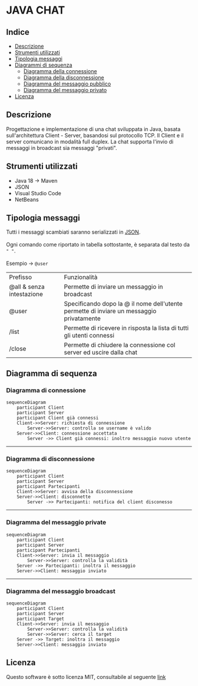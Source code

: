 # JAVA CHAT
## Indice
- <a href="#Descrizione">Descrizione</a>
- <a href="#Strumenti">Strumenti utilizzati</a>
- <a href="#TipM">Tipologia messaggi</a>
 - [Diagrammi di sequenza](#diagrammi-di-sequenza)
    - [Diagramma della connessione](#diagramma-di-connessione)
    - [Diagramma della disconnessione](#diagramma-di-disconnessione)
    - [Diagramma del messaggio pubblico](#diagramma-del-messaggio-broadcast)
    - [Diagramma del messaggio privato](#diagramma-del-messaggio-private)
- <a href="#Lic">Licenza</a>

## <a name="Descrizione">Descrizione</a>
Progettazione e implementazione di una chat sviluppata in Java, basata sull'architettura Client - Server, basandosi sul protocollo TCP. Il Client e il server comunicano in modalità full duplex. La chat supporta l'invio di messaggi in broadcast sia messaggi "privati".

## <a name="Strumenti">Strumenti utilizzati</a>
- Java 18 -> Maven
- JSON 
- Visual Studio Code
- NetBeans

## <a name="TipM">Tipologia messaggi</a>
Tutti i messaggi scambiati saranno serializzati in <a href="https://www.json.org/json-it.html">JSON</a>.<br><br>
Ogni comando come riportato in tabella sottostante, è separata dal testo da `" "`.<br><br>
Esempio -> `@user`

<table>
  <tr>
     <td>Prefisso</td>
     <td>Funzionalità</td>
   </tr>
   <tr>
   <td>@all & senza intestazione</td>
     <td>Permette di inviare un messaggio in broadcast</td>
   </tr>
      <tr>
   <td>@user</td>
     <td>Specificando dopo la @ il nome dell'utente permette di inviare un messaggio privatamente</td>
   </tr>
  <tr>
      <td>/list</td>
     <td>Permette di ricevere in risposta la lista di tutti gli utenti connessi</td>
  </tr>
  <tr>
  <td>/close</td>
     <td>Permette di chiudere la connessione col server ed uscire dalla chat</td>
   </tr>
</table>

## Diagramma di sequenza

### Diagramma di connessione
```mermaid
sequenceDiagram
    participant Client
    participant Server
    participant Client già connessi
    Client->>Server: richiesta di connessione
        Server->>Server: controlla se username è valido
    Server->>Client: connessione accettata
        Server ->> Client già connessi: inoltro messaggio nuovo utente
```
---
### Diagramma di disconnessione
```mermaid
sequenceDiagram
    participant Client
    participant Server
    participant Partecipanti
    Client->>Server: avvisa della disconnessione
    Server->>Client: disconnette
        Server ->> Partecipanti: notifica del client disconesso
```
---
### Diagramma del messaggio private
```mermaid
sequenceDiagram
    participant Client
    participant Server
    participant Partecipanti
    Client->>Server: invia il messaggio
        Server->>Server: controlla la validità
    Server ->> Partecipanti: inoltra il messaggio
    Server->>Client: messaggio inviato
```
---
### Diagramma del messaggio broadcast
```mermaid
sequenceDiagram
    participant Client
    participant Server
    participant Target
    Client->>Server: invia il messaggio
        Server->>Server: controlla la validità
        Server->>Server: cerca il target
    Server ->> Target: inoltra il messaggio
    Server->>Client: messaggio inviato
```

## <a name="Lic">Licenza</a>
Questo software è sotto licenza MIT, consultabile al seguente [link](https://mit-license.org/)

